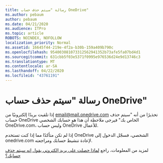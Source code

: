 ```yaml
---
title: رسالة "سيتم حذف حساب OneDrive"
ms.author: pebaum
author: pebaum
ms.date: 04/21/2020
ms.audience: ITPro
ms.topic: article
ROBOTS: NOINDEX, NOFOLLOW
localization_priority: Normal
ms.assetid: 16645f44-219e-4f2a-b30b-159a409b790c
ms.openlocfilehash: 954003081073312562941352b73afe5fa07bd4d1
ms.sourcegitcommit: 631cbb5f03e5371f0995e976536d24e9d13746c3
ms.translationtype: MT
ms.contentlocale: ar-SA
ms.lasthandoff: 04/22/2020
ms.locfileid: "43761191"
---
```

# <a name="onedrive-account-will-be-deleted-message"></a>رسالة "سيتم حذف حساب OneDrive"

إذا تلقيت بريدًا إلكترونيًا من email@mail.onedrive.com تحذيرًا من أنه "سيتم حذف حساب OneDrive الخاص بك" فيرجى ملاحظة أن هذا هو حسابك الشخصي OneDrive.com، وليس حساب OneDrive للأعمال. 
  
إذا لم تكن متأكدًا مما إذا كنت تستخدم OneDrive الشخصي، فسجّل الدخول إلى onedrive.com لإعادة تنشيط حسابك ومراجعته.
  
لمزيد من المعلومات، راجع [لماذا حصلت على بريد إلكتروني يقول إنه سيتم حذف حسابك؟](https://go.microsoft.com/fwlink/?linkid=2036151&amp;clcid=0x409)
  

